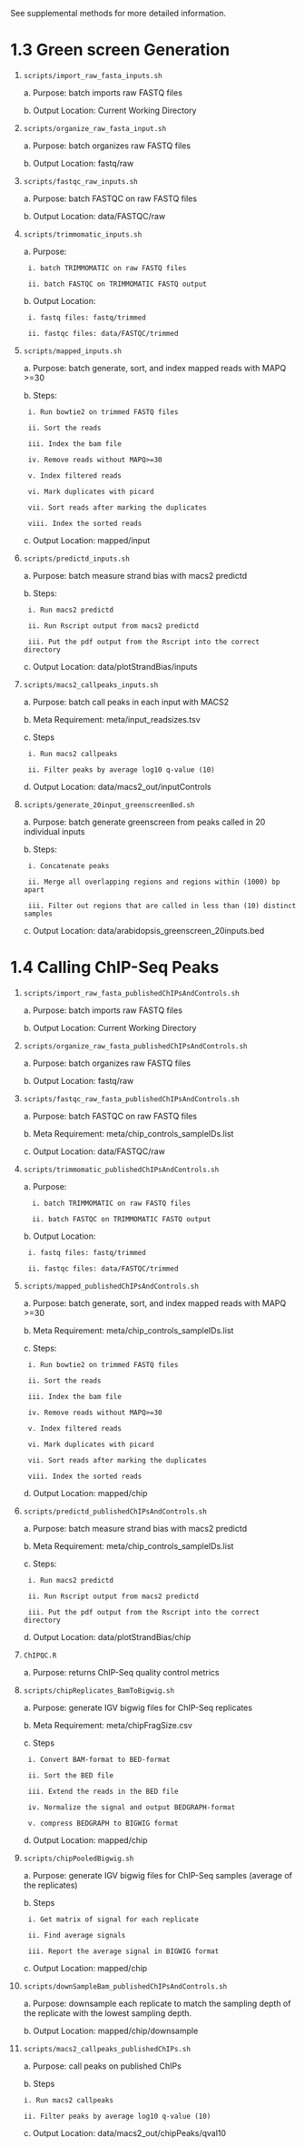 See supplemental methods for more detailed information.

# 1.3 Green screen Generation
1. `scripts/import_raw_fasta_inputs.sh`
	
	a. Purpose: batch imports raw FASTQ files
	
	b. Output Location: Current Working Directory

2. `scripts/organize_raw_fasta_input.sh`
	
	a. Purpose: batch organizes raw FASTQ files
	
	b. Output Location: fastq/raw

3. `scripts/fastqc_raw_inputs.sh`
	
	a. Purpose: batch FASTQC on raw FASTQ files
	
	b. Output Location: data/FASTQC/raw

4. `scripts/trimmomatic_inputs.sh`
	
	a. Purpose:
		
		i. batch TRIMMOMATIC on raw FASTQ files
		
		ii. batch FASTQC on TRIMMOMATIC FASTQ output
	
	b. Output Location: 
		
		i. fastq files: fastq/trimmed
		
		ii. fastqc files: data/FASTQC/trimmed 

5. `scripts/mapped_inputs.sh`

	a. Purpose: batch generate, sort, and index mapped reads with MAPQ >=30
	
	b. Steps:
	
		i. Run bowtie2 on trimmed FASTQ files
		
		ii. Sort the reads
		
		iii. Index the bam file
		
		iv. Remove reads without MAPQ>=30
		
		v. Index filtered reads
		
		vi. Mark duplicates with picard
		
		vii. Sort reads after marking the duplicates
		
		viii. Index the sorted reads
		
	c. Output Location: mapped/input

6. `scripts/predictd_inputs.sh`

	a. Purpose: batch measure strand bias with macs2 predictd
	
	b. Steps:
	
		i. Run macs2 predictd
		
		ii. Run Rscript output from macs2 predictd
		
		iii. Put the pdf output from the Rscript into the correct directory
		
	c. Output Location: data/plotStrandBias/inputs

7. `scripts/macs2_callpeaks_inputs.sh`
	
	a. Purpose: batch call peaks in each input with MACS2
	
	b. Meta Requirement: meta/input_readsizes.tsv
	
	c. Steps
		
		i. Run macs2 callpeaks
		
		ii. Filter peaks by average log10 q-value (10)
	
	d. Output Location: data/macs2_out/inputControls
	
8. `scripts/generate_20input_greenscreenBed.sh`
	
	a. Purpose: batch generate greenscreen from peaks called in 20 individual inputs
	
	b. Steps:
	
		i. Concatenate peaks
		
		ii. Merge all overlapping regions and regions within (1000) bp apart
		
		iii. Filter out regions that are called in less than (10) distinct samples
	
	c. Output Location: data/arabidopsis_greenscreen_20inputs.bed

# 1.4 Calling ChIP-Seq Peaks

1. `scripts/import_raw_fasta_publishedChIPsAndControls.sh`
	
	a. Purpose: batch imports raw FASTQ files
	
	b. Output Location: Current Working Directory

2. `scripts/organize_raw_fasta_publishedChIPsAndControls.sh`
	
	a. Purpose: batch organizes raw FASTQ files
	
	b. Output Location: fastq/raw

3. `scripts/fastqc_raw_fasta_publishedChIPsAndControls.sh`
	
	a. Purpose: batch FASTQC on raw FASTQ files
	
	b. Meta Requirement: meta/chip_controls_sampleIDs.list
	
	c. Output Location: data/FASTQC/raw

4. `scripts/trimmomatic_publishedChIPsAndControls.sh`
	
	a. Purpose:
		 
		 i. batch TRIMMOMATIC on raw FASTQ files
		 
		 ii. batch FASTQC on TRIMMOMATIC FASTQ output
	
	b. Output Location: 
		
		i. fastq files: fastq/trimmed
		
		ii. fastqc files: data/FASTQC/trimmed 
		
5. `scripts/mapped_publishedChIPsAndControls.sh`
	
	a. Purpose: batch generate, sort, and index mapped reads with MAPQ >=30
	
	b. Meta Requirement: meta/chip_controls_sampleIDs.list
	
	c. Steps:
		
		i. Run bowtie2 on trimmed FASTQ files
		
		ii. Sort the reads
		
		iii. Index the bam file
		
		iv. Remove reads without MAPQ>=30
		
		v. Index filtered reads
		
		vi. Mark duplicates with picard
		
		vii. Sort reads after marking the duplicates
		
		viii. Index the sorted reads
	
	d. Output Location: mapped/chip

6. `scripts/predictd_publishedChIPsAndControls.sh`
	
	a. Purpose: batch measure strand bias with macs2 predictd
	
	b. Meta Requirement: meta/chip_controls_sampleIDs.list
	
	c. Steps:
		
		i. Run macs2 predictd
		
		ii. Run Rscript output from macs2 predictd
		
		iii. Put the pdf output from the Rscript into the correct directory
	
	d. Output Location: data/plotStrandBias/chip

7. `ChIPQC.R`
	
	a. Purpose: returns ChIP-Seq quality control metrics

8. `scripts/chipReplicates_BamToBigwig.sh`
	
	a. Purpose: generate IGV bigwig files for ChIP-Seq replicates
	
	b. Meta Requirement: meta/chipFragSize.csv
	
	c. Steps
		
		i. Convert BAM-format to BED-format
		
		ii. Sort the BED file
		
		iii. Extend the reads in the BED file
		
		iv. Normalize the signal and output BEDGRAPH-format
		
		v. compress BEDGRAPH to BIGWIG format
	
	d. Output Location: mapped/chip

9. `scripts/chipPooledBigwig.sh`
	
	a. Purpose: generate IGV bigwig files for ChIP-Seq samples (average of the replicates)
	
	b. Steps
		
		i. Get matrix of signal for each replicate
		
		ii. Find average signals
		
		iii. Report the average signal in BIGWIG format
	
	c. Output Location: mapped/chip

10. `scripts/downSampleBam_publishedChIPsAndControls.sh`
	
	a. Purpose: downsample each replicate to match the sampling depth of the replicate with the lowest sampling depth.
	
	b. Output Location: mapped/chip/downsample

11. `scripts/macs2_callpeaks_publishedChIPs.sh`
	
	a. Purpose: call peaks on published ChIPs
	
	b. Steps
		
		i. Run macs2 callpeaks
		
		ii. Filter peaks by average log10 q-value (10)
	
	c. Output Location: data/macs2_out/chipPeaks/qval10

